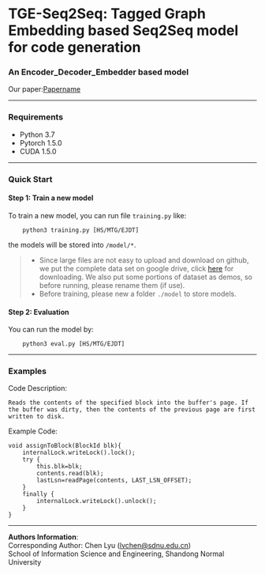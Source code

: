 # TGE-Seq2Seq: Tagged Graph Embedding based Seq2Seq model for code generation
### An Encoder_Decoder_Embedder based model 

Our paper:[Papername](http://paperaddress.com)

---

### Requirements
* Python 3.7
* Pytorch 1.5.0
* CUDA 1.5.0

---

### Quick Start
#### Step 1: Train a new model
To train a new model, you can run file `training.py` like:  

```
    python3 training.py [HS/MTG/EJDT]
```  
the models will be stored into `/model/*`.   
> * Since large files are not easy to upload and download on github, we put the complete data set on google drive, click [here](https://drive.google.com/drive/folders/1I3oZWdeeKT9dI4eLZmYyiJB_cXFCB0ha?usp=sharing
) for downloading. We also put some portions of dataset as demos, so before running, please rename them (if use).  
> * Before training, please new a folder `./model` to store models.


#### Step 2: Evaluation
You can run the model by:
```
    python3 eval.py [HS/MTG/EJDT]
```
---
### Examples
Code Description:
```
Reads the contents of the specified block into the buffer's page. If the buffer was dirty, then the contents of the previous page are first written to disk.
```
Example Code:  
```
void assignToBlock(BlockId blk){
    internalLock.writeLock().lock();
    try {
        this.blk=blk;
        contents.read(blk);
        lastLsn=readPage(contents, LAST_LSN_OFFSET);
    }
    finally {
        internalLock.writeLock().unlock();
    }
}
```

---
**Authors Information**:  
Corresponding Author: Chen Lyu  (<lvchen@sdnu.edu.cn>)  
School of Information Science and Engineering, Shandong Normal University
